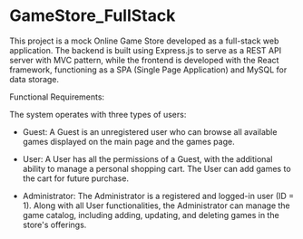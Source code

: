 # GameStore_FullStack

This project is a mock Online Game Store developed as a full-stack web application. The backend is built using Express.js to serve as a REST API server with MVC pattern, while the frontend is developed with the React framework, functioning as a SPA (Single Page Application) and MySQL for data storage.

Functional Requirements:

The system operates with three types of users:

- Guest: 
    A Guest is an unregistered user who can browse all available games displayed on the main page and the games page.

- User: 
    A User has all the permissions of a Guest, with the additional ability to manage a personal shopping cart. The User can add games to the cart for future purchase.

- Administrator: 
    The Administrator is a registered and logged-in user (ID = 1). Along with all User functionalities, the Administrator can manage the game catalog, including adding, updating, and deleting games in the store's offerings.

 

